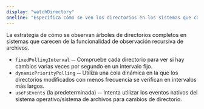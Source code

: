 ```yaml
---
display: "watchDirectory"
oneline: "Especifica cómo se ven los directorios en los sistemas que carecen de la funcionalidad de observación recursiva de archivos."
---
```


La estrategia de cómo se observan árboles de directorios completos en sistemas que carecen de la funcionalidad de observación recursiva de archivos.

- `fixedPollingInterval` ⏤ Compruebe cada directorio para ver si hay cambios varias veces por segundo en un intervalo fijo.
- `dynamicPriorityPolling` ⏤ Utiliza una cola dinámica en la que los directorios modificados con menos frecuencia se verifican en intervalos más largos.
- `useFsEvents` (la predeterminada) ⏤ Intenta utilizar los eventos nativos del sistema operativo/sistema de archivos para cambios de directorio.
